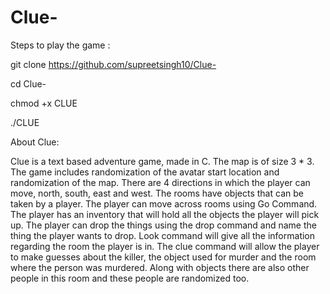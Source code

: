 # Clue-

Steps to play the game : 

git clone https://github.com/supreetsingh10/Clue-

cd Clue-

chmod +x CLUE

./CLUE


About Clue: 


Clue is a text based adventure game, made in C. 
The map is of size 3 * 3. 
The game includes randomization of the avatar start location and randomization of the map. There are 4 directions in which the player can move, north, south, east and west. The rooms have objects that can be taken by a player. The player can move across rooms using Go Command. 
The player has an inventory that will hold all the objects the player will pick up. The player can drop the things using the drop command and name the thing the player wants to drop. 
Look command will give all the information regarding the room the player is in. The clue command will allow the player to make guesses about the killer, the object used for murder and the room where the person was murdered. 
Along with objects there are also other people in this room and these people are randomized too. 
